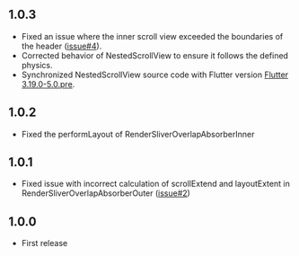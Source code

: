 ## 1.0.3

- Fixed an issue where the inner scroll view exceeded the boundaries of the header ([issue#4](https://github.com/idootop/nested_scroll_view_plus/issues/4)).
- Corrected behavior of NestedScrollView to ensure it follows the defined physics.
- Synchronized NestedScrollView source code with Flutter version [Flutter 3.19.0-5.0.pre](https://github.com/flutter/flutter/commit/e5f62cc5a029469f46464a6930075731ce42a94d).


## 1.0.2

- Fixed the performLayout of RenderSliverOverlapAbsorberInner

## 1.0.1

- Fixed issue with incorrect calculation of scrollExtend and layoutExtent in RenderSliverOverlapAbsorberOuter ([issue#2](https://github.com/idootop/nested_scroll_view_plus/issues/2))

## 1.0.0

- First release
